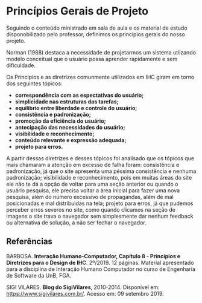 # Princípios Gerais de Projeto

</p>Seguindo o conteúdo ministrado em sala de aula e os material de estudo disponobilizado pelo professor, definimos os principios gerais do nosso projeto.
</p>Norman (1988) destaca a necessidade de projetarmos um sistema utiizando modelo conceitual que o usuário possa aprender rapidamente e sem dificuldade.
</p>Os Principios e as diretrizes comunmente utilizados em IHC giram em torno dos seguintes tópicos:

- **correspondência com as espectativas do usuário;**
- **simplicidade nas estruturas das tarefas;**
- **equilibrio entre liberdade e controle do usuário;**
- **consistência e padronização;**
- **promoção da eficiência do usuário;**
- **antecipação das necessidades do usuário;**
- **visibilidade e reconhecimento;**
- **conteúdo relevante e expressão adequada;**
- **projeto para erros.**

</p>A partir dessas diretrizes e desses tópicos foi analisado que os tópicos que mais chamaram a atenção em excesso de falha foram: consistência e padronização, já que o site apresenta uma péssima consistência e nenhuma padronização; visibilidade e reconhecimento, pois em muitas áreas do site ele não te dá a opção de voltar para uma seção anterior ou quando o usuário pesquisa, ele precisa voltar a área inicial para fazer uma nova pesquisa, além do número excessivo de propagandas, além de mal posicionadas e mal distribuidas na tela; projeto para erros, já que pudemos perceber erros severos no site, como quando clicamos na seção de imagens o site trava o navegador sem simplesmente dar nenhum feedback ou alternativa de solução, a não ser fechar o navegador.

## Referências

BARBOSA. **Interação Humano-Computador, Capítulo 8 - Princípios e Diretrizes para o Design de IHC**. 2º/2019. 12 páginas. Material apresentado para a disciplina de Interação Humano Computador no curso de Engenharia de Software da UnB, FGA.

SIGI VILARES. **Blog do SigiVilares**, 2010-2014. Disponível em: <https://www.sigivilares.com.br/>. Acesso em: 09 setembro 2019.
